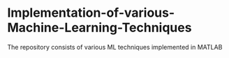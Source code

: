 # Implementation-of-various-Machine-Learning-Techniques
The repository consists of various ML techniques implemented in MATLAB

